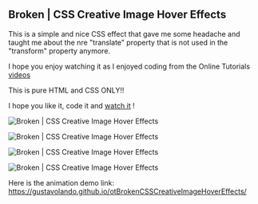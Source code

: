 ## Broken | CSS Creative Image Hover Effects

This is a simple and nice CSS effect that gave me some headache and taught me about the nre "translate" property that is not used in the "transform" property anymore.

I hope you enjoy watching it as I enjoyed coding from the Online Tutorials [videos](https://www.youtube.com/watch?v=pYHqzlyWC5Q)

This is pure HTML and CSS ONLY!!

I hope you like it, code it and [watch it](https://gustavolando.github.io/otBrokenCSSCreativeImageHoverEffects/) !

![Broken | CSS Creative Image Hover Effects](https://gustavolando.github.io/otBrokenCSSCreativeImageHoverEffects/CSS%20Text%20Animation%20Effects%201.png)

![Broken | CSS Creative Image Hover Effects](https://gustavolando.github.io/otBrokenCSSCreativeImageHoverEffects/Broken%20CSS%20Creative%20Image%20Hover%20Effects%201.png)

![Broken | CSS Creative Image Hover Effects](https://gustavolando.github.io/otBrokenCSSCreativeImageHoverEffects/Broken%20CSS%20Creative%20Image%20Hover%20Effects%202.png)

![Broken | CSS Creative Image Hover Effects](https://gustavolando.github.io/otBrokenCSSCreativeImageHoverEffects/Broken%20CSS%20Creative%20Image%20Hover%20Effects%203.png)

Here is the animation demo link:  https://gustavolando.github.io/otBrokenCSSCreativeImageHoverEffects/
